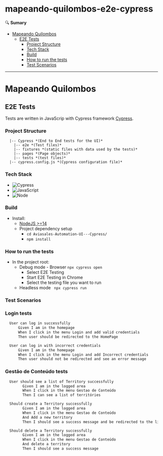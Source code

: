 # mapeando-quilombos-e2e-cypress
🔍 **Sumary**
- [Mapeando Quilombos](#Mapeando-Quilombos)
  - [E2E Tests](#testes-e2e)
    - [Project Structure](#estrutura-do-projeto)
    - [Tech Stack](#Tech-Stack)
    - [Build](#Build)
    - [How to run the tests](#How-to-run-the-tests)
    - [Test Scenarios](#Test_Scenarios)
      
---

# Mapeando Quilombos



## E2E Tests

Tests are written in JavaScrip with Cypress framework [Cypress](https://www.cypress.io/).

### Project Structure

```
  |-- Cypress *(End to End tests for the UI)*
    |-- e2e *(Test files)*
    |-- fixtures *(static files with data used by the tests)*
    |-- pages *(Page objects)*
    |-- tests *(test files)*
  |-- cypress.config.js *(Cypress configuration file)*
```

### Tech Stack

 - ![Cypress](https://img.shields.io/badge/code-cypress-b0e0df)
 - ![JavaScript](https://img.shields.io/badge/code-javascript-b0e0df)
 - ![Node](https://img.shields.io/badge/code-node16-b0e0df)

### Build
 - Install:
   - [NodeJS >=14](https://nodejs.org/en/)
   - Project dependency setup  
     - `cd Aviasales-Automation-UI---Cypress/` 
     - `npm install` 

### How to run the tests

 - In the project root:
   - Debug mode - Browser `npx cypress open`
     - Select E2E Testing
     - Start E2E Testing in Chrome
     - Select the testing file you want to run
   - Headless mode ` npx cypress run`

### Test Scenarios

### Login tests
```diff
  User can log in successfully
      Given I am in the homepage
      When I click in the menu Login and add valid credentials
      Then user should be redirected to the HomePage

  User can log in with incorrect credentials
      Given I am in the homepage
      When I click in the menu Login and add Incorrect credentials
      Then user should not be redirected and see an error message
```
### Gestão de Conteúdo tests

```diff
  User should see a list of Territory successfully
        Given I am in the logged area
        When I click in the menu Gestao de Conteúdo
        Then I can see a list of territóries

  Should create a Territory successfully
        Given I am in the logged area
        When I click in the menu Gestao de Conteúdo
        And Add a new territory
        Then I should see a success message and be redirected to the list of territory

  Should delete a Territory successfully
        Given I am in the logged area
        When I click in the menu Gestao de Conteúdo
        And delete a territory
        Then I should see a success message
```

